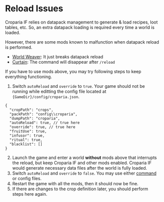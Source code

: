 # Reload Issues

Croparia IF relies on datapack management to generate & load recipes, loot tables, etc. So, an extra datapack loading is
required every time a world is loaded.

However, there are some mods known to malfunction when datapack reload is performed.

- [World Weaver](https://modrinth.com/mod/worldweaver): It just breaks datapack reload
- [Curtain](https://modrinth.com/mod/curtain): The command will disappear after `/reload`

If you have to use mods above, you may try following steps to keep everything functioning.

1. Switch `autoReload` and `override` to `true`. Your game should not be running while editting the config file located
   at `{GameDir}/config/croparia.json`.

```json5
{
  "cropPath": "crops",
  "packPath": "config\\croparia",
  "dumpPath": "croparia",
  "autoReload": true, // true here
  "override": true, // true here
  "fruitUse": true,
  "infusor": true,
  "ritual": true,
  "blacklist": []
}
```

2. Launch the game and enter a world **without** mods above that interrupts the reload, but keep Croparia IF and other
   mods enabled. Croparia IF would generate necessary data files after the world is fully loaded.
3. Switch `autoReload` and `override` to `false`. You may use either [command](modpack/Commands.md) or config files.
4. Restart the game with all the mods, then it should now be fine.
5. If there are changes to the crop definition later, you should perform steps here again.